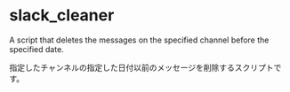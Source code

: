 # slack_cleaner
A script that deletes the messages on the specified channel before the specified date.

指定したチャンネルの指定した日付以前のメッセージを削除するスクリプトです。

